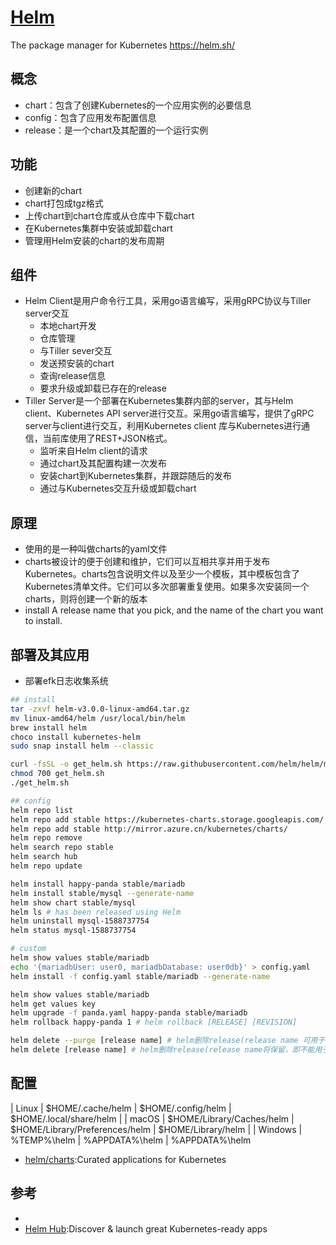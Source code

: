 # [Helm](https://github.com/helm/helm)

The package manager for Kubernetes <https://helm.sh/>

## 概念

* chart：包含了创建Kubernetes的一个应用实例的必要信息
* config：包含了应用发布配置信息
* release：是一个chart及其配置的一个运行实例

## 功能

* 创建新的chart
* chart打包成tgz格式
* 上传chart到chart仓库或从仓库中下载chart
* 在Kubernetes集群中安装或卸载chart
* 管理用Helm安装的chart的发布周期

## 组件

* Helm Client是用户命令行工具，采用go语言编写，采用gRPC协议与Tiller server交互
  - 本地chart开发
  - 仓库管理
  - 与Tiller sever交互
  - 发送预安装的chart
  - 查询release信息
  - 要求升级或卸载已存在的release
* Tiller Server是一个部署在Kubernetes集群内部的server，其与Helm client、Kubernetes API server进行交互。采用go语言编写，提供了gRPC server与client进行交互，利用Kubernetes client 库与Kubernetes进行通信，当前库使用了REST+JSON格式。
  - 监听来自Helm client的请求
  - 通过chart及其配置构建一次发布
  - 安装chart到Kubernetes集群，并跟踪随后的发布
  - 通过与Kubernetes交互升级或卸载chart

## 原理

* 使用的是一种叫做charts的yaml文件
* charts被设计的便于创建和维护，它们可以互相共享并用于发布Kubernetes。charts包含说明文件以及至少一个模板，其中模板包含了Kubernetes清单文件。它们可以多次部署重复使用。如果多次安装同一个charts，则将创建一个新的版本
* install A release name that you pick, and the name of the chart you want to install.

## 部署及其应用

* 部署efk日志收集系统

```sh
## install
tar -zxvf helm-v3.0.0-linux-amd64.tar.gz
mv linux-amd64/helm /usr/local/bin/helm
brew install helm
choco install kubernetes-helm
sudo snap install helm --classic

curl -fsSL -o get_helm.sh https://raw.githubusercontent.com/helm/helm/master/scripts/get-helm-3
chmod 700 get_helm.sh
./get_helm.sh

## config
helm repo list
helm repo add stable https://kubernetes-charts.storage.googleapis.com/
helm repo add stable http://mirror.azure.cn/kubernetes/charts/
helm repo remove
helm search repo stable
helm search hub
helm repo update

helm install happy-panda stable/mariadb
helm install stable/mysql --generate-name
helm show chart stable/mysql
helm ls # has been released using Helm
helm uninstall mysql-1588737754
helm status mysql-1588737754

# custom
helm show values stable/mariadb
echo '{mariadbUser: user0, mariadbDatabase: user0db}' > config.yaml
helm install -f config.yaml stable/mariadb --generate-name

helm show values stable/mariadb
helm get values key
helm upgrade -f panda.yaml happy-panda stable/mariadb
helm rollback happy-panda 1 # helm rollback [RELEASE] [REVISION]

helm delete --purge [release name] # helm删除release(release name 可用于新的release)
helm delete [release name] # helm删除release(release name将保留，即不能用于新的release)
```

## 配置

| Linux            | $HOME/.cache/helm         | $HOME/.config/helm             | $HOME/.local/share/helm |
| macOS            | $HOME/Library/Caches/helm | $HOME/Library/Preferences/helm | $HOME/Library/helm      |
| Windows          | %TEMP%\helm               | %APPDATA%\helm                 | %APPDATA%\helm

* [helm/charts](https://github.com/helm/charts):Curated applications for Kubernetes

## 参考

* [](https://hub.kubeapps.com/)
* [Helm Hub](https://hub.helm.sh/):Discover & launch great Kubernetes-ready apps
